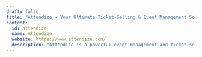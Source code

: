 ```yaml
---
draft: false
title: "Attendize - Your Ultimate Ticket-Selling & Event Management Solution"
content:
  id: attendize
  name: Attendize
  website: https://www.attendize.com/
  description: "Attendize is a powerful event management and ticket-selling platform offering seamless attendee management, secure payment options, and advanced features to ensure successful events."
---
```

